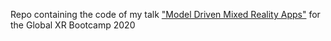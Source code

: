 Repo containing the code of my talk ["Model Driven Mixed Reality Apps"](https://www.globalxrbootcamp.com/events/model-driven-mixed-reality-apps/) for the Global XR Bootcamp 2020 